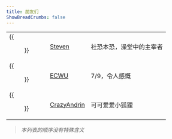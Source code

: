 ```yaml
---
title: 朋友们
ShowBreadCrumbs: false
---
```


|                                                                                                                                       |                                                          |              |
|---------------------------------------------------------------------------------------------------------------------------------------|----------------------------------------------------------|--------------|
| {{<figure src="https://blog.steven53.top/img/avatar_hue48002d6542a472818c02b5f0bee8ed1_780708_300x0_resize_box_3.png" width="75px">}} | [Steven](https://blog.steven53.top)                      | 社恐本恐，澡堂中的主宰者 |
| {{<figure src="https://ecwuuuuu.com/favicon.ico" width="75px">}}                                                                      | [ECWU](https://ecwuuuuu.com)                             | 7/9，令人感慨     |
| {{<figure src="https://avatars.cloudflare.steamstatic.com/b402af8a3ec698ac727d75ce61a03ae5a07df855_full.jpg" width="75px">}}          | [CrazyAndrin](https://steamcommunity.com/id/Andrin1225/) | 可可爱爱小狐狸      |

> _本列表的顺序没有特殊含义_
